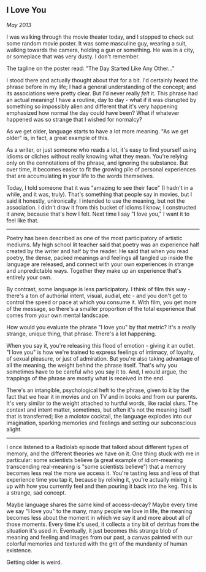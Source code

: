 I Love You
----------

<p class="date"><em>May 2013</em></p>

I was walking through the movie theater today, and I stopped to check out some random movie poster. It was some masculine guy, wearing a suit, walking towards the camera, holding a gun or something. He was in a city, or someplace that was very dusty. I don't remember.

The tagline on the poster read: "The Day Started Like Any Other..."

I stood there and actually thought about that for a bit. I'd certainly heard the phrase before in my life; I had a general understanding of the concept; and its associations were pretty clear. But I'd never really *felt* it. This phrase had an actual meaning! I have a routine, day to day - what if it was disrupted by something so impossibly alien and different that it's very happening emphasized how normal the day could have been? What if whatever happened was so strange that I wished for normalcy?

As we get older, language starts to have a lot more meaning. "As we get older" is, in fact, a great example of this.

As a writer, or just someone who reads a lot, it's easy to find yourself using idioms or cliches without really knowing what they mean. You're relying only on the connotations of the phrase, and ignoring the substance. But over time, it becomes easier to fit the growing pile of personal experiences that are accumulating in your life to the words themselves.

Today, I told someone that it was "amazing to see their face" (I hadn't in a while, and it was, truly). That's something that people say in movies, but I said it honestly, unironically. I intended to use the meaning, but not the association. I didn't draw it from this bucket of idioms I know; I constructed it anew, because that's how I felt. Next time I say "I love you," I want it to feel like that.

***

Poetry has been described as one of the most participatory of artistic mediums. My high school lit teacher said that poetry was an experience half created by the writer and half by the reader. He said that when you read poetry, the dense, packed meanings and feelings all tangled up inside the language are released, and connect with your own experiences in strange and unpredictable ways. Together they make up an experience that's entirely your own.

By contrast, some language is less participatory. I think of film this way - there's a ton of authorial intent, visual, audial, etc - and you don't get to control the speed or pace at which you consume it. With film, you get more of the message, so there's a smaller proportion of the total experience that comes from your own mental landscape.

How would you evaluate the phrase "I love you" by that metric? It's a really strange, unique thing, that phrase. There's a lot happening.

When you say it, you're releasing this flood of emotion - giving it an outlet. "I love you" is how we're trained to express feelings of intimacy, of loyalty, of sexual pleasure, or just of admiration. But you're also taking advantage of all the meaning, the weight behind the phrase itself. That's why you sometimes have to be careful who you say it to. And, I would argue, the trappings of the phrase are mostly what is received in the end.

There's an intangible, psychological heft to the phrase, given to it by the fact that we hear it in movies and on TV and in books and from our parents. It's very similar to the weight attached to hurtful words, like racial slurs. The context and intent matter, sometimes, but often it's not the meaning itself that is transferred; like a molotov cocktail, the language explodes into our imagination, sparking memories and feelings and setting our subconscious alight.

***

I once listened to a Radiolab episode that talked about different types of memory, and the different theories we have on it. One thing stuck with me in particular: some scientists believe (a great example of idiom-meaning transcending real-meaning is "some scientists believe") that a memory becomes less real the more we access it. You're tasting less and less of that experience time you tap it, because by reliving it, you're actually mixing it up with how you currently feel and then pouring it back into the keg. This is a strange, sad concept.

Maybe language shares the same kind of access-decay? Maybe every time we say "I love you" to the many, many people we love in life, the meaning becomes less about the moment in which we say it and more about all of those moments. Every time it's used, it collects a tiny bit of detritus from the situation it's used in. Eventually, it just becomes this strange blob of meaning and feeling and images from our past, a canvas painted with our colorful memories and textured with the grit of the mundanity of human existence.

Getting older is weird.
